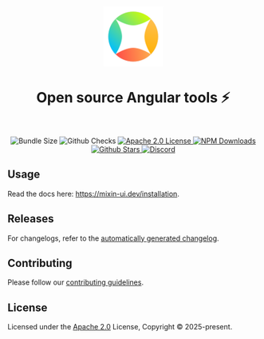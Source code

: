 <div align="center">
  <a href="https://mixin-ui.dev" target="_blank" rel="noopener noreferrer">
    <img width="120" src="./mixin.svg" alt="Mixin logo">
  </a>
</div>

<h1 align="center">Open source Angular tools ⚡️</h1>
<br />

<p align="center">
  <img alt="Bundle Size" src="https://badgen.net/bundlephobia/minzip/clang-format"/>
  <img alt="Github Checks" src="https://badgen.net/github/checks/chakra-ui/chakra-ui/main"/>
  <a href="https://github.com/coreteq/onyx-ui/blob/main/LICENSE">
    <img alt="Apache 2.0 License" src="https://img.shields.io/github/license/angular/clang-format"/>
  </a>
  <a href="https://www.npmjs.com/package/clang-format">
    <img alt="NPM Downloads" src="https://img.shields.io/npm/dm/react.svg?style=flat"/>
  </a>
  <a href="https://github.com/angular/angular">
    <img alt="Github Stars" src="https://badgen.net/github/stars/chakra-ui/chakra-ui" />
  </a>
  <a href="https://discord.gg/angular">
    <img alt="Discord" src="https://img.shields.io/discord/660863154703695893.svg?label=&logo=discord&logoColor=ffffff&color=7389D8&labelColor=6A7EC2" />
  </a>
</p>

## Usage

Read the docs here: <a href="https://mixin-ui.dev/installation" target="_blank" rel="noopener noreferrer">https://mixin-ui.dev/installation</a>.

## Releases

For changelogs, refer to the [automatically generated changelog](/CHANGELOG.md).

## Contributing

Please follow our [contributing guidelines](/CONTRIBUTING.md).

## License

Licensed under the [Apache 2.0](/LICENSE) License, Copyright © 2025-present.
